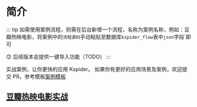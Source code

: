 # 简介

::: tip
如需使用案例流程，则需在后台新增一个流程，名称为案例名称，例如：豆瓣热映电影，将案例中的`流程源码`手动粘贴至数据库`kspider_flow`表中`json`字段`即可

😊 后续版本会提供一键导入功能（TODO）
:::

实战案例，让你更快的应用 Kspider。
如果你有更好的应用场景及案例，欢迎提交 PR，参考模板[案例模板](template.md)

## [豆瓣热映电影实战](DoubanMovie.md)
